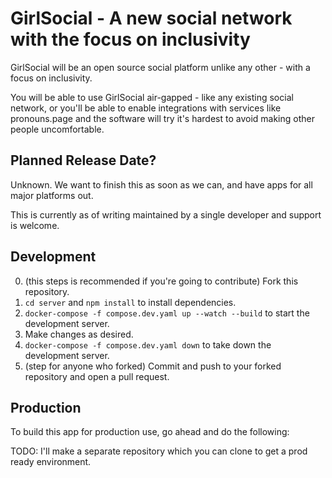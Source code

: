 # GirlSocial - A new social network with the focus on inclusivity

GirlSocial will be an open source social platform unlike any other - with a focus on inclusivity.

You will be able to use GirlSocial air-gapped - like any existing social network, or you'll be able to enable integrations with services like pronouns.page and the software will try it's hardest to avoid making other people uncomfortable.

## Planned Release Date?

Unknown. We want to finish this as soon as we can, and have apps for all major platforms out.

This is currently as of writing maintained by a single developer and support is welcome.

## Development

0. (this steps is recommended if you're going to contribute) Fork this repository.
1. `cd server` and `npm install` to install dependencies.
2. `docker-compose -f compose.dev.yaml up --watch --build` to start the development server.
3. Make changes as desired.
4. `docker-compose -f compose.dev.yaml down` to take down the development server.
5. (step for anyone who forked) Commit and push to your forked repository and open a pull request.

## Production

To build this app for production use, go ahead and do the following:

TODO: I'll make a separate repository which you can clone to get a prod ready environment.
